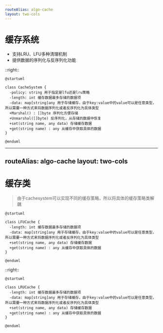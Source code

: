 ```yaml
---
routeAlias: algo-cache
layout: two-cols
---
```

<Watermark />

# 缓存系统

- 支持LRU、LFU多种清理机制
- 提供数据的序列化与反序列化功能

::right::

<v-click>

```plantuml
@startuml

class CacheSystem {
  -policy: string 用于指定是lfu还是lru策略
  -length: int 缓存数据最多存储的数据项
  -data: map[string]any 用于存储缓存，由于key:value中的value可以是任意类型，所以需要一种方式来将数据序列化或者反序列化为具体类型
  +Marshal() : []byte 序列化方便存储
  +Unmarshal([]byte) 反序列化，从存储的数据中恢复
  +set(string name, any data) 存储缓存数据
  +get(string name) : any 从缓存中获取具体的数据
}

@enduml
```

</v-click>

---
routeAlias: algo-cache
layout: two-cols
---
<Watermark />

# 缓存类

> 由于cachesystem可以实现不同的缓存策略，所以将具体的缓存策略类解耦

```plantuml
@startuml

class LFUCache {
  -length: int 缓存数据最多存储的数据项
  -data: map[string]any 用于存储缓存，由于key:value中的value可以是任意类型，所以需要一种方式来将数据序列化或者反序列化为具体类型
  +set(string name, any data) 存储缓存数据
  +get(string name) : any 从缓存中获取具体的数据
}

@enduml
```

::right::

```plantuml
@startuml

class LRUCache {
  -length: int 缓存数据最多存储的数据项
  -data: map[string]any 用于存储缓存，由于key:value中的value可以是任意类型，所以需要一种方式来将数据序列化或者反序列化为具体类型
  +set(string name, any data) 存储缓存数据
  +get(string name) : any 从缓存中获取具体的数据
}

@enduml
```